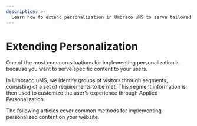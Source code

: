 ```yaml
---
description: >-
  Learn how to extend personalization in Umbraco uMS to serve tailored content to specific user groups.
---
```


# Extending Personalization

One of the most common situations for implementing personalization is because you want to serve specific content to your users.&#x20;

In Umbraco uMS, we identify groups of visitors through segments, consisting of a set of requirements to be met. This segment information is then used to customize the user's experience through Applied Personalization.

The following articles cover common methods for implementing personalized content on your website.
